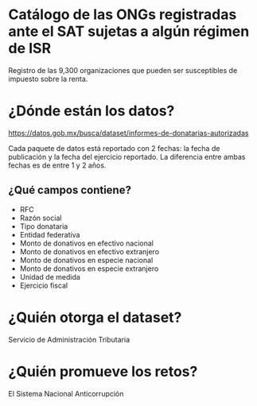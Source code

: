 # Catálogo de las ONGs registradas ante el SAT sujetas a algún régimen de ISR
Registro de las 9,300 organizaciones que pueden ser susceptibles de impuesto sobre la renta.

# ¿Dónde están los datos?
https://datos.gob.mx/busca/dataset/informes-de-donatarias-autorizadas

Cada paquete de datos está reportado con 2 fechas: la fecha de publicación y la fecha del ejercicio reportado. La diferencia entre ambas fechas es de entre 1 y 2 años.

## ¿Qué campos contiene?
+ RFC
+ Razón social
+ Tipo donataria
+ Entidad federativa
+ Monto de donativos en efectivo nacional
+ Monto de donativos en efectivo extranjero
+ Monto de donativos en especie nacional
+ Monto de donativos en especie extranjero
+ Unidad de medida
+ Ejercicio fiscal

# ¿Quién otorga el dataset?
Servicio de Administración Tributaria

# ¿Quién promueve los retos?
El Sistema Nacional Anticorrupción



